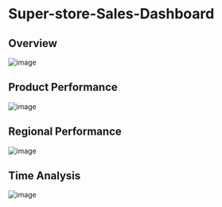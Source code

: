 # Super-store-Sales-Dashboard

## Overview
  ![image](https://github.com/user-attachments/assets/a6daea33-d55c-404a-90be-0c2713615d8c)

## Product Performance

  ![image](https://github.com/user-attachments/assets/424257f4-a29a-47d0-9573-51aacb2e04c5)

## Regional Performance

  ![image](https://github.com/user-attachments/assets/7b28eae3-5b7c-4eb2-8c08-943fdcda3c9e)

## Time Analysis

  ![image](https://github.com/user-attachments/assets/39b529df-d43b-4e26-8aa3-9278b35d1a54)


 


 
 



